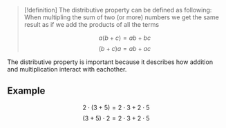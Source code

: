 > [!definition]
> The distributive property can be defined as following:
> When multipling the sum of two (or more) numbers we get the same result as if we add the products of all the terms
> 
> $$a(b+c) = ab+bc$$
> $$(b+c)a = ab+ac$$

The distributive property is important because it describes how addition and multiplication interact with eachother.

## Example

$$2\cdot(3+5) = 2\cdot3 + 2\cdot5$$
$$(3+5)\cdot2 = 2\cdot3 + 2\cdot5$$
